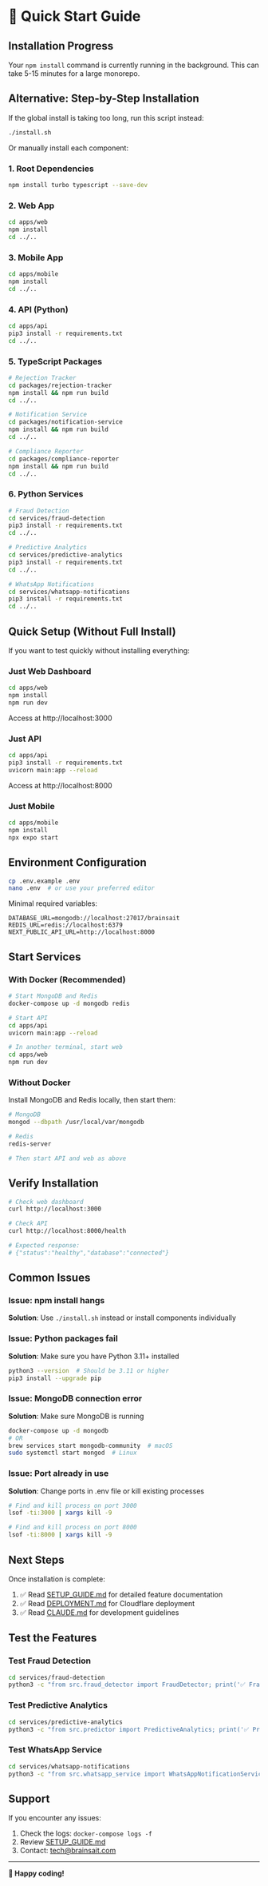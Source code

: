 # 🚀 Quick Start Guide

## Installation Progress

Your `npm install` command is currently running in the background. This can take 5-15 minutes for a large monorepo.

## Alternative: Step-by-Step Installation

If the global install is taking too long, run this script instead:

```bash
./install.sh
```

Or manually install each component:

### 1. Root Dependencies
```bash
npm install turbo typescript --save-dev
```

### 2. Web App
```bash
cd apps/web
npm install
cd ../..
```

### 3. Mobile App
```bash
cd apps/mobile
npm install
cd ../..
```

### 4. API (Python)
```bash
cd apps/api
pip3 install -r requirements.txt
cd ../..
```

### 5. TypeScript Packages
```bash
# Rejection Tracker
cd packages/rejection-tracker
npm install && npm run build
cd ../..

# Notification Service
cd packages/notification-service
npm install && npm run build
cd ../..

# Compliance Reporter
cd packages/compliance-reporter
npm install && npm run build
cd ../..
```

### 6. Python Services
```bash
# Fraud Detection
cd services/fraud-detection
pip3 install -r requirements.txt
cd ../..

# Predictive Analytics
cd services/predictive-analytics
pip3 install -r requirements.txt
cd ../..

# WhatsApp Notifications
cd services/whatsapp-notifications
pip3 install -r requirements.txt
cd ../..
```

## Quick Setup (Without Full Install)

If you want to test quickly without installing everything:

### Just Web Dashboard
```bash
cd apps/web
npm install
npm run dev
```
Access at http://localhost:3000

### Just API
```bash
cd apps/api
pip3 install -r requirements.txt
uvicorn main:app --reload
```
Access at http://localhost:8000

### Just Mobile
```bash
cd apps/mobile
npm install
npx expo start
```

## Environment Configuration

```bash
cp .env.example .env
nano .env  # or use your preferred editor
```

Minimal required variables:
```env
DATABASE_URL=mongodb://localhost:27017/brainsait
REDIS_URL=redis://localhost:6379
NEXT_PUBLIC_API_URL=http://localhost:8000
```

## Start Services

### With Docker (Recommended)
```bash
# Start MongoDB and Redis
docker-compose up -d mongodb redis

# Start API
cd apps/api
uvicorn main:app --reload

# In another terminal, start web
cd apps/web
npm run dev
```

### Without Docker
Install MongoDB and Redis locally, then start them:
```bash
# MongoDB
mongod --dbpath /usr/local/var/mongodb

# Redis
redis-server

# Then start API and web as above
```

## Verify Installation

```bash
# Check web dashboard
curl http://localhost:3000

# Check API
curl http://localhost:8000/health

# Expected response:
# {"status":"healthy","database":"connected"}
```

## Common Issues

### Issue: npm install hangs
**Solution**: Use `./install.sh` instead or install components individually

### Issue: Python packages fail
**Solution**: Make sure you have Python 3.11+ installed
```bash
python3 --version  # Should be 3.11 or higher
pip3 install --upgrade pip
```

### Issue: MongoDB connection error
**Solution**: Make sure MongoDB is running
```bash
docker-compose up -d mongodb
# OR
brew services start mongodb-community  # macOS
sudo systemctl start mongod  # Linux
```

### Issue: Port already in use
**Solution**: Change ports in .env file or kill existing processes
```bash
# Find and kill process on port 3000
lsof -ti:3000 | xargs kill -9

# Find and kill process on port 8000
lsof -ti:8000 | xargs kill -9
```

## Next Steps

Once installation is complete:

1. ✅ Read [SETUP_GUIDE.md](./SETUP_GUIDE.md) for detailed feature documentation
2. ✅ Read [DEPLOYMENT.md](./DEPLOYMENT.md) for Cloudflare deployment
3. ✅ Read [CLAUDE.md](./CLAUDE.md) for development guidelines

## Test the Features

### Test Fraud Detection
```bash
cd services/fraud-detection
python3 -c "from src.fraud_detector import FraudDetector; print('✅ Fraud detection ready')"
```

### Test Predictive Analytics
```bash
cd services/predictive-analytics
python3 -c "from src.predictor import PredictiveAnalytics; print('✅ Predictive analytics ready')"
```

### Test WhatsApp Service
```bash
cd services/whatsapp-notifications
python3 -c "from src.whatsapp_service import WhatsAppNotificationService; print('✅ WhatsApp service ready')"
```

## Support

If you encounter any issues:

1. Check the logs: `docker-compose logs -f`
2. Review [SETUP_GUIDE.md](./SETUP_GUIDE.md)
3. Contact: tech@brainsait.com

---

**🎉 Happy coding!**